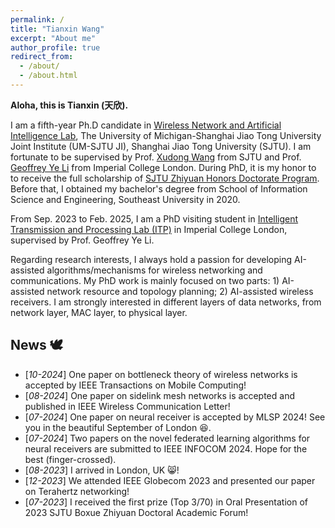```yaml
---
permalink: /
title: "Tianxin Wang"
excerpt: "About me"
author_profile: true
redirect_from: 
  - /about/
  - /about.html
---
```


**Aloha, this is Tianxin (天欣).**

I am a fifth-year Ph.D candidate in [Wireless Network and Artificial Intelligence Lab](https://wanglab.sjtu.edu.cn/en/Default.aspx), The University of Michigan-Shanghai Jiao Tong University Joint Institute (UM-SJTU JI), Shanghai Jiao Tong University (SJTU). I am fortunate to be supervised by Prof. [Xudong Wang](https://scholar.google.com/citations?user=oG2PlTsAAAAJ&hl=en&oi=ao) from SJTU and Prof. [Geoffrey Ye Li](https://scholar.google.com/citations?user=d0FzG8YAAAAJ&hl=en&oi=ao) from Imperial College London. During PhD, it is my honor to to receive the full scholarship of [SJTU Zhiyuan Honors Doctorate Program](https://en.zhiyuan.sjtu.edu.cn/en/about/overview). Before that, I obtained my bachelor's degree from School of Information Science and Engineering, Southeast University in 2020.

From Sep. 2023 to Feb. 2025, I am a PhD visiting student in [Intelligent Transmission and Processing Lab (ITP)](https://www.imperial.ac.uk/intelligent-transmission-and-processing-laboratory) in Imperial College London, supervised by Prof. Geoffrey Ye Li. 

Regarding research interests, I always hold a passion for developing AI-assisted algorithms/mechanisms for wireless networking and communications. My PhD work is mainly focused on two parts: 1) AI-assisted network resource and topology planning; 2) AI-assisted wireless receivers. I am strongly interested in different layers of data networks, from network layer, MAC layer, to physical layer.

## News 🕊️
* [*10-2024*] One paper on bottleneck theory of wireless networks is accepted by IEEE Transactions on Mobile Computing!
* [*08-2024*] One paper on sidelink mesh networks is accepted and published in IEEE Wireless Communication Letter!
* [*07-2024*] One paper on neural receiver is accepted by MLSP 2024! See you in the beautiful September of London 😆.
* [*07-2024*] Two papers on the novel federated learning algorithms for neural receivers are submitted to IEEE INFOCOM 2024. Hope for the best (finger-crossed).
* [*08-2023*] I arrived in London, UK 😸!
* [*12-2023*] We attended IEEE Globecom 2023 and presented our paper on Terahertz networking!
* [*07-2023*] I received the first prize (Top 3/70) in Oral Presentation of 2023 SJTU Boxue Zhiyuan Doctoral Academic Forum!





